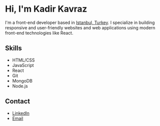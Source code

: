 # Hi, I'm Kadir Kavraz 
I'm a front-end developer based in [Istanbul, Turkey](https://google.com/maps/place/Istanbul,+Turkey/). I specialize in building responsive and user-friendly websites and web applications using modern front-end technologies like React.

## Skills

- HTML/CSS
- JavaScript
- React
- Git
- MongoDB
- Node.js


## Contact

- [LinkedIn](https://www.linkedin.com/in/kadirorhunkavraz/)
- [Email](mailto:kadirkavraz@gmail.com)
